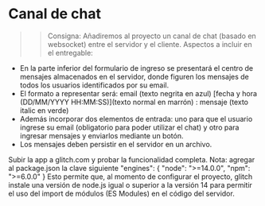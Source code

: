 # Canal de chat

>> Consigna: 
Añadiremos al proyecto un canal de chat (basado en websocket) entre el servidor y
el cliente.
>> Aspectos a incluir en el entregable:
- En la parte inferior del formulario de ingreso se presentará el centro de mensajes
almacenados en el servidor, donde figuren los mensajes de todos los usuarios identificados
por su email.
- El formato a representar será: email (texto negrita en azul) [fecha y hora (DD/MM/YYYY
HH:MM:SS)](texto normal en marrón) : mensaje (texto italic en verde)
- Además incorporar dos elementos de entrada: uno para que el usuario ingrese su email
(obligatorio para poder utilizar el chat) y otro para ingresar mensajes y enviarlos mediante un
botón.
- Los mensajes deben persistir en el servidor en un archivo.

Subir la app a glitch.com y probar la funcionalidad completa.
Nota: agregar al package.json la clave siguiente
"engines": {
"node": ">=14.0.0",
"npm": ">=6.0.0"
}
Esto permite que, al momento de configurar el proyecto, glitch instale una versión de node.js igual
o superior a la versión 14 para permitir el uso del import de módulos (ES Modules) en el código del
servidor.